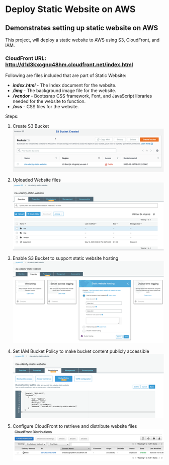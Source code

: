 # Deploy Static Website on AWS
## Demonstrates setting up static website on AWS

This project, will deploy a static website to AWS using S3, CloudFront, and IAM.

### CloudFront URL: http://d1d3kxcgnq48hm.cloudfront.net/index.html

Following are files included that are part of Static Website: 

* _**index.html**_ - The Index document for the website.
* _**/img**_ - The background image file for the website.
* _**/vendor**_ - Bootssrap CSS framework, Font, and JavaScript libraries needed for the website to function.
* _**/css**_ - CSS files for the website.

Steps:

1. Create S3 Bucket
![Create S3 Bucket](screenshots/1-S3-Bucket-Creation.png)

2. Uploaded Website files
![Uploaded Website files](screenshots/2-Uploaded-files.png)

3. Enable S3 Bucket to support static website hosting
![Enable-Bucket-Hosting](screenshots/3-Enable-Bucket-Hosting.png)

4. Set IAM Bucket Policy to make bucket content publicly accessible
![IAM-Policy-Public-Bucket](screenshots/4-IAM-Policy-Public-Bucket.png)

5. Configure CloudFront to retrieve and distribute website files
![CloudFront-Enablement](screenshots/5-CloudFront-Enablement.png)
